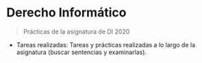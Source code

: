# Derecho Informático

> Prácticas de la asignatura de DI 2020

- Tareas realizadas: Tareas y prácticas realizadas a lo largo de la asignatura (buscar sentencias y examinarlas).